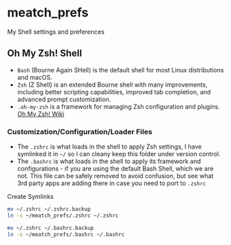 # meatch_prefs

My Shell settings and preferences

## Oh My Zsh! Shell

-   `Bash` (Bourne Again SHell) is the default shell for most Linux distributions and macOS.
-   `Zsh` (Z Shell) is an extended Bourne shell with many improvements, including better scripting capabilities, improved tab completion, and advanced prompt customization.
-   `.oh-my-zsh` is a framework for managing Zsh configuration and plugins. [Oh My Zsh! Wiki](https://github.com/ohmyzsh/ohmyzsh/wiki)

### Customization/Configuration/Loader Files

-   The `.zshrc` is what loads in the shell to apply Zsh settings, I have symlinked it in `~/` so I can cleany keep this folder under version control.
-   The `.bashrc` is what loads in the shell to apply its framework and configurations - if you are using the default Bash Shell, which we are not. This file can be safely removed to avoid confusion, but see what 3rd party apps are adding there in case you need to port to `.zshrc`


Create Symlinks

```bash
mv ~/.zshrc ~/.zshrc.backup
ln -s ~/meatch_prefs/.zshrc ~/.zshrc

mv ~/.zshrc ~/.bashrc.backup
ln -s ~/meatch_prefs/.bashrc ~/.bashrc
```

